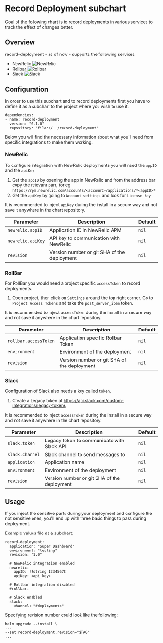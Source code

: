 # Record Deployment subchart

Goal of the following chart is to record deployments in various services to track the effect of changes better.

## Overview

record-deployment - as of now - supports the following services

- NewRelic ![NewRelic](../assets/newrelic.png)
- Rollbar ![Rollbar](../assets/rollbar.png)
- Slack ![Slack](../assets/slack.png)

## Configuration

In order to use this subchart and to record deployments first you have to define it as a subchart to the project where you wish to use it.

  ```
  dependencies:
  - name: record-deployment
    version: "0.1.0"
    repository: "file://../record-deployment"
  ```

Below you will find the necessary information about what you'll need from specific integrations to make them working.

### NewRelic

To configure integration with NewRelic deployments you will need the `appID` and the `apiKey`

1) Get the `appID` by opening the app in NewRelic and from the address bar copy the relevant part, for eg `https://rpm.newrelic.com/accounts/<account>/applications/*<appID>*`
2) Get the `apiKey` by going to `Account settings` and look for `License key`

It is recommended to inject `apiKey` during the install in a secure way and not save it anywhere in the chart repository.

Parameter | Description | Default
--- | --- | ---
`newrelic.appID` | Application ID in NewRelic APM | `nil`
`newrelic.apiKey` | API key to communication with NewRelic | `nil`
`revision` | Version number or git SHA of the deployment | `nil`

### RollBar

For RollBar you would need a project specific `accessToken` to record deployments.

1) Open project, then click on `Settings` around the top right corner. Go to `Project Access Tokens` and take the `post_server_item` token.

It is recommended to inject `accessToken` during the install in a secure way and not save it anywhere in the chart repository.

Parameter | Description | Default
--- | --- | ---
`rollbar.accessToken` | Application specific Rollbar Token | `nil`
`environment` | Environment of the deployment | `nil`
`revision` | Version number or git SHA of the deployment | `nil`

### Slack

Configuration of Slack also needs a key called `token`.

1) Create a Legacy token at https://api.slack.com/custom-integrations/legacy-tokens

It is recommended to inject `accessToken` during the install in a secure way and not save it anywhere in the chart repository.

Parameter | Description | Default
--- | --- | ---
`slack.token` | Legacy token to communicate with Slack API | `nil`
`slack.channel` | Slack channel to send messages to | `nil`
`application` | Application name | `nil`
`environment` | Environment of the deployment | `nil`
`revision` | Version number or git SHA of the deployment | `nil`


## Usage

If you inject the sensitive parts during your deployment and configure the not sensitive ones, you'll end up with three basic things to pass during deployment.

Example values file as a subchart:

```
record-deployment:
  application: "Super Dashboard"
  environment: "testing"
  revision: "1.0"

  # NewRelic integration enabled
  newrelic:
    appID: !!string 12345678
    apiKey: <api_key>

  # Rollbar integration disabled
  #rollbar:

  # Slack enabled
  slack:
    channel: "#deployments"

```

Specifying revision number could look like the following:

```
helm upgrade --install \
...
--set record-deployment.revision="$TAG"
...
```
